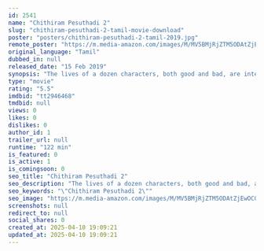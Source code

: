 ```yaml
---
id: 2541
name: "Chithiram Pesuthadi 2"
slug: "chithiram-pesuthadi-2-tamil-movie-download"
poster: "posters/chithiram-pesuthadi-2-tamil-2019.jpg"
remote_poster: "https://m.media-amazon.com/images/M/MV5BMjRjZTM5ODAtZjEwOC00OTllLWJhYWMtMmQ1NDE3MjM4NmUwXkEyXkFqcGc@._V1_SX300.jpg"
original_language: "Tamil"
dubbed_in: null
released_date: "15 Feb 2019"
synopsis: "The lives of a dozen characters, both good and bad, are interlinked by one common theme - money."
type: "movie"
rating: "5.5"
imdbid: "tt2946468"
tmdbid: null
views: 0
likes: 0
dislikes: 0
author_id: 1
trailer_url: null
runtime: "122 min"
is_featured: 0
is_active: 1
is_comingsoon: 0
seo_title: "Chithiram Pesuthadi 2"
seo_description: "The lives of a dozen characters, both good and bad, are interlinked by one common theme - money."
seo_keywords: "\"Chithiram Pesuthadi 2\""
seo_image: "https://m.media-amazon.com/images/M/MV5BMjRjZTM5ODAtZjEwOC00OTllLWJhYWMtMmQ1NDE3MjM4NmUwXkEyXkFqcGc@._V1_SX300.jpg"
screenshots: null
redirect_to: null
social_shares: 0
created_at: 2025-04-10 19:09:21
updated_at: 2025-04-10 19:09:21
---
```


